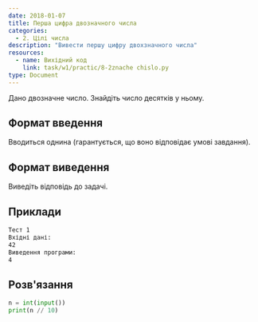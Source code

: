 ```yaml
---
date: 2018-01-07
title: Перша цифра двозначного числа
categories:
  - 2. Цілі числа
description: "Вивести першу цифру двохзначного числа"
resources:
  - name: Вихідний код
    link: task/w1/practic/8-2znache chislo.py
type: Document
---
```


Дано двозначне число. Знайдіть число десятків у ньому.

## Формат введення

Вводиться однина (гарантується, що воно відповідає умові завдання).

## Формат виведення

Виведіть відповідь до задачі.

## Приклади

```bash
Тест 1
Вхідні дані:
42
Виведення програми:
4
```

## Розв'язання

```python
n = int(input())
print(n // 10)
```